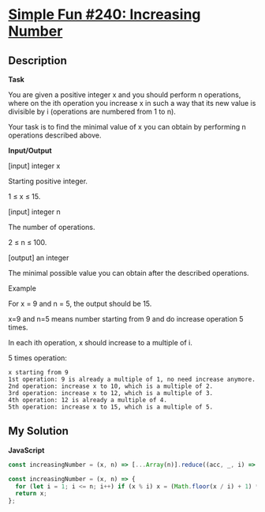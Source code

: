# [Simple Fun #240: Increasing Number](https://www.codewars.com/kata/59094c5d579da9aceb000037)

## Description

**Task**

You are given a positive integer x and you should perform n operations, where on the ith operation you increase x in such a way that its new value is divisible by i (operations are numbered from 1 to n).

Your task is to find the minimal value of x you can obtain by performing n operations described above.

**Input/Output**

[input] integer x

Starting positive integer.

1 ≤ x ≤ 15.

[input] integer n

The number of operations.

2 ≤ n ≤ 100.

[output] an integer

The minimal possible value you can obtain after the described operations.

Example

For x = 9 and n = 5, the output should be 15.

x=9 and n=5 means number starting from 9 and do increase operation 5 times.

In each ith operation, x should increase to a multiple of i.

5 times operation:

```
x starting from 9
1st operation: 9 is already a multiple of 1, no need increase anymore.
2nd operation: increase x to 10, which is a multiple of 2.
3rd operation: increase x to 12, which is a multiple of 3.
4th operation: 12 is already a multiple of 4.
5th operation: increase x to 15, which is a multiple of 5.
```

## My Solution

**JavaScript**

```js
const increasingNumber = (x, n) => [...Array(n)].reduce((acc, _, i) => (acc % ++i ? Math.ceil(acc / i) * i : acc), x);
```

```js
const increasingNumber = (x, n) => {
  for (let i = 1; i <= n; i++) if (x % i) x = (Math.floor(x / i) + 1) * i;
  return x;
};
```